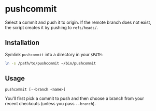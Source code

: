 # pushcommit

Select a commit and push it to origin. If the remote branch does not exist, the script creates it by pushing to `refs/heads/`.

## Installation

Symlink `pushcommit` into a directory in your `$PATH`:

```bash
ln -s /path/to/pushcommit ~/bin/pushcommit
```

## Usage

```
pushcommit [--branch <name>]
```

You'll first pick a commit to push and then choose a branch from your recent checkouts (unless you pass `--branch`).
